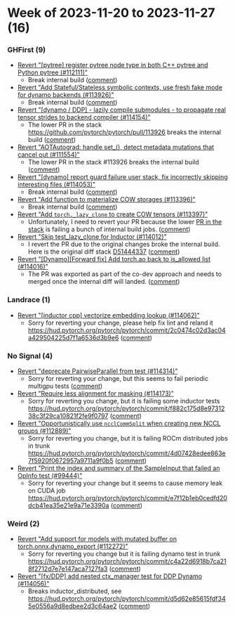 # Week of 2023-11-20 to 2023-11-27 (16)

### GHFirst (9)

- [Revert "[pytree] register pytree node type in both C++ pytree and Python pytree (#112111)"](https://github.com/pytorch/pytorch/commit/01366efcc9d2e6f42d2783a8436a5357895140f4)
  - Break internal build ([comment](https://github.com/pytorch/pytorch/pull/112111#issuecomment-1824099658))
- [Revert "Add Stateful/Stateless symbolic contexts, use fresh fake mode for dynamo backends (#113926)"](https://github.com/pytorch/pytorch/commit/2f3beb715c608a060934c237de402faa40ea211f)
  - Break internal build ([comment](https://github.com/pytorch/pytorch/pull/113926#issuecomment-1822713852))
- [Revert "[dynamo / DDP] - lazily compile submodules - to propagate real tensor strides to backend compiler (#114154)"](https://github.com/pytorch/pytorch/commit/e239a2b2d7d1376e81fc22733d48f45f6855c14a)
  - The lower PR in the stack https://github.com/pytorch/pytorch/pull/113926 breaks the internal build ([comment](https://github.com/pytorch/pytorch/pull/114154#issuecomment-1822704476))
- [Revert "AOTAutograd: handle set_(), detect metadata mutations that cancel out (#111554)"](https://github.com/pytorch/pytorch/commit/3e1abde46d7904dea60cc4fe317730a0c47b6e9e)
  - The lower PR in the stack #113926 breaks the internal build ([comment](https://github.com/pytorch/pytorch/pull/111554#issuecomment-1822472206))
- [Revert "[dynamo] report guard failure user stack, fix incorrectly skipping interesting files (#114053)"](https://github.com/pytorch/pytorch/commit/8ec59d3553db4e3dae991db9aa3251558265dfd3)
  - Break internal build ([comment](https://github.com/pytorch/pytorch/pull/114053#issuecomment-1820584281))
- [Revert "Add function to materialize COW storages (#113396)"](https://github.com/pytorch/pytorch/commit/f36d09fcb7783c9c6f9e48be4075bbccbd68af05)
  - Break internal build ([comment](https://github.com/pytorch/pytorch/pull/113396#issuecomment-1818769090))
- [Revert "Add `torch._lazy_clone` to create COW tensors (#113397)"](https://github.com/pytorch/pytorch/commit/fe428a284bea6ca50069fd1a1a7b748dd00692e1)
  - Unfortunately, I need to revert your PR because the lower [PR in the stack](https://github.com/pytorch/pytorch/pull/113396) is failing a bunch of internal build jobs. ([comment](https://github.com/pytorch/pytorch/pull/113397#issuecomment-1818761224))
- [Revert "Skip test_lazy_clone for Inductor (#114012)"](https://github.com/pytorch/pytorch/commit/d40d72d664b8e8dace5f18265d631f3dadea74fb)
  - I revert the PR due to the original changes broke the internal build. Here is the original diff stack [D51444337](https://www.internalfb.com/diff/D51444337) ([comment](https://github.com/pytorch/pytorch/pull/114012#issuecomment-1818745425))
- [Revert "[Dynamo][Forward fix] Add torch.ao back to is_allowed list (#114016)"](https://github.com/pytorch/pytorch/commit/7d0339fb9a36753f78dff0d5101dd2022bcfca8b)
  - The PR was exported as part of the co-dev approach and needs to merged once the internal diff will landed. ([comment](https://github.com/pytorch/pytorch/pull/114016#issuecomment-1818591191))

### Landrace (1)

- [Revert "[inductor cpp] vectorize embedding lookup (#114062)"](https://github.com/pytorch/pytorch/commit/dd6ef0877ebe3d6b0645870b0a6517905469097e)
  - Sorry for reverting your change, please help fix lint and reland it https://hud.pytorch.org/pytorch/pytorch/commit/2c0474c02d3ac04a429504225d7f1a6536d3b9e6 ([comment](https://github.com/pytorch/pytorch/pull/114062#issuecomment-1820526515))

### No Signal (4)

- [Revert "deprecate PairwiseParallel from test (#114314)"](https://github.com/pytorch/pytorch/commit/272b40aee584bedde3c86f3c216f76ac2f8502c4)
  - Sorry for reverting your change, but this seems to fail periodic multigpu tests ([comment](https://github.com/pytorch/pytorch/pull/114314#issuecomment-1823727818))
- [Revert "Require less alignment for masking (#114173)"](https://github.com/pytorch/pytorch/commit/88a8a0daa4447e19e8355fa93ca9b3d8b3347ce8)
  - Sorry for reverting you change, but it is failing some inductor tests https://hud.pytorch.org/pytorch/pytorch/commit/f882c175d8e9731238c3f29ca10821f2fe9f0797 ([comment](https://github.com/pytorch/pytorch/pull/114173#issuecomment-1823552362))
- [Revert "Opportunistically use `ncclCommSplit` when creating new NCCL groups (#112889)"](https://github.com/pytorch/pytorch/commit/b927a4e2cad62317c8d0bdadf94a20da1d0825ef)
  - Sorry for reverting you change, but it is failing ROCm distributed jobs in trunk https://hud.pytorch.org/pytorch/pytorch/commit/4d07428edee863e7f5920f0672957a9711a9f0b5 ([comment](https://github.com/pytorch/pytorch/pull/112889#issuecomment-1823214376))
- [Revert "Print the index and summary of the SampleInput that failed an OpInfo test (#99444)"](https://github.com/pytorch/pytorch/commit/5f0d72124e28d1b2f16324ddb4ecf6c2463cb202)
  - Sorry for reverting your change but it seems to cause memory leak on CUDA job https://hud.pytorch.org/pytorch/pytorch/commit/e7f12b1eb0cedfd20dcb41ea35e21e9a71e3390a ([comment](https://github.com/pytorch/pytorch/pull/99444#issuecomment-1820491298))

### Weird (2)

- [Revert "Add support for models with mutated buffer on torch.onnx.dynamo_export (#112272)"](https://github.com/pytorch/pytorch/commit/a43edd836ca8c1d3b65ed0122439ef14193a8b20)
  - Sorry for reverting you change but it is failing dynamo test in trunk https://hud.pytorch.org/pytorch/pytorch/commit/c4a22d6918b7ca218f2712d7e7e147aca7127fa3 ([comment](https://github.com/pytorch/pytorch/pull/112272#issuecomment-1823897964))
- [Revert "[fx/DDP] add nested ctx_manager test for DDP Dynamo (#114056)"](https://github.com/pytorch/pytorch/commit/2c4930a91d8e4b8f7938f712bf3b78c1fdc2882f)
  - Breaks inductor_distributed, see https://hud.pytorch.org/pytorch/pytorch/commit/d5d62e85615fdf345e0556a9d8edbee2d3c64ae2 ([comment](https://github.com/pytorch/pytorch/pull/114056#issuecomment-1822006423))
